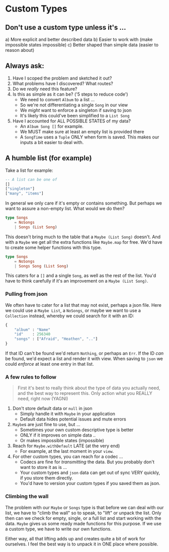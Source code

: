 # Custom Types

## Don't use a custom type unless it's ...

a) More explicit and better described data
b) Easier to work with (make impossible states impossible)
c) Better shaped than simple data (easier to reason about)


## Always ask:

1. Have I scoped the problem and sketched it out?
2. What problems have I discovered? What routes?
3. Do we _really_ need this feature?
4. Is this as simple as it can be? ('5 steps to reduce code')
    - We need to convert `Album` to a list ...
    - So we're not differentiating a single `Song` in our view
    - We _might_ want to enforce a singleton if saving to json
    - It's likely this could've been simplified to a `List Song`
6. Have I accounted for ALL POSSIBLE STATES of my data?
    - An `Album Song []` for example.
    - We MUST make sure at least an empty list is provided there
    - A `SongTime` uses a `Tuple` ONLY when form is saved. This makes our inputs a bit easier to deal with.


## A humble list (for example)

Take a list for example:

```elm
-- A list can be one of
[]
["singleton"]
["many", "items"]
```

In general we only care if it's empty or contains something. But perhaps we want
to assure a non-empty list. What would we do then?

```elm
type Songs
    = NoSongs
    | Songs (List Song)
```

This doesn't bring much to the table that a `Maybe (List Song)` doesn't. And with a `Maybe` we get all the extra functions like `Maybe.map` for free. We'd have to create some helper functions with this type.

```elm
type Songs
    = NoSongs
    | Songs Song (List Song)
```

This caters for a `[]` and a single `Song`, as well as the rest of the list. You'd have to think carefully if it's an improvement on a `Maybe (List Song)`.

### Pulling from json

We often have to cater for a list that may not exist, perhaps a json file. Here we
could use a `Maybe List`, a `NoSongs`, or maybe we want to use a `Collection`
instead, whereby we could search for it with an ID:

```elm
{
    "album" : "Name"
    "id"    : 256340
    "songs" : ["Afraid", "Heathen", ".."]
}
```

If that ID can't be found we'd return `Nothing`, or perhaps an `Err`. If the ID _can_ be found, we'd expect a list and render it with view. When saving to `json` we could _enforce_ at least one entry in that list.


### A few rules to follow

> First it's best to really think about the type of data you actually need, and the best way to represent this. Only action what you REALLY need, right now (YAGNI)

1. Don't store default data or `null` in json
    - Simply handle it with `Maybe` in your application
    - Default data hides potential issues and mute errors
2. `Maybe`s are just fine to use, but ...
    - Sometimes your own custom descriptive type is better
    - ONLY if it improves on simple data ..
    - Or makes impossible states (impossible)
3. Reach for `Maybe.withDefault` LATE (at the very end)
    - For example, at the last moment in your `view`.
4. For other custom types, you can reach for a codec ...
    - Codecs are fine for _transmitting_ the data. But you probably don't want to store it as is ...
    - Your custom types and `json` data can get out of sync VERY quickly, if you store them directly.
    - You'd have to version your custom types if you saved them as json.


### Climbing the wall

The problem with our `Maybe` or `Songs` type is that before we can deal with our list, we have to "climb the wall" so to speak, to "lift" or unpack the list. Only then can we check for empty, single, or a full list and start working with the data. `Maybe` gives us some ready made functions for this purpose. If we use a custom type, we have to write our own functions.

Either way, all that lifting adds up and creates quite a bit of work for ourselves. I feel the best way is to unpack it in ONE place where possible.




